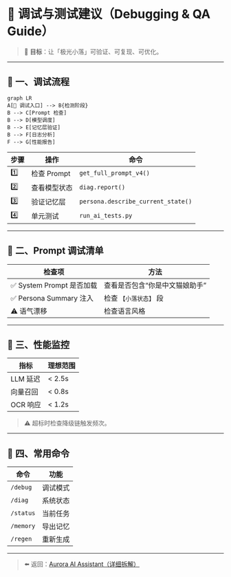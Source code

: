 # 🧩 调试与测试建议（Debugging & QA Guide）

> 🎯 **目标**：让「极光小落」可验证、可复现、可优化。

---

## 🌈 一、调试流程

```mermaid
graph LR
A[🧩 调试入口] --> B{检测阶段}
B --> C[Prompt 检查]
B --> D[模型调度]
B --> E[记忆层验证]
B --> F[日志分析]
F --> G[性能报告]
```

| 步骤 | 操作 | 命令 |
|------|------|------|
| 1️⃣ | 检查 Prompt | `get_full_prompt_v4()` |
| 2️⃣ | 查看模型状态 | `diag.report()` |
| 3️⃣ | 验证记忆层 | `persona.describe_current_state()` |
| 4️⃣ | 单元测试 | `run_ai_tests.py` |

---

## 🧭 二、Prompt 调试清单

| 检查项 | 方法 |
|---------|------|
| ✅ System Prompt 是否加载 | 查看是否包含“你是中文猫娘助手” |
| ✅ Persona Summary 注入 | 检查 `【小落状态】` 段 |
| ⚠️ 语气漂移 | 检查语言风格 |

---

## 🧮 三、性能监控

| 指标 | 理想范围 |
|------|-----------|
| LLM 延迟 | < 2.5s |
| 向量召回 | < 0.8s |
| OCR 响应 | < 1.2s |

> ⚠️ 超标时检查降级链触发频次。

---

## 🧰 四、常用命令

| 命令 | 功能 |
|------|------|
| `/debug` | 调试模式 |
| `/diag` | 系统状态 |
| `/status` | 当前任务 |
| `/memory` | 导出记忆 |
| `/regen` | 重新生成 |

---

> ⬅️ 返回：[Aurora AI Assistant（详细拆解）](README.md)
